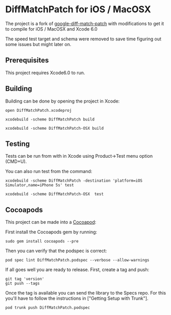 # DiffMatchPatch for iOS / MacOSX
The project is a fork of [google-diff-match-patch](https://github.com/JanX2/google-diff-match-patch)
with modifications to get it to compile for iOS / MacOSX and Xcode 6.0

The speed test target and schema were removed to save time figuring out some issues but might
later on.

## Prerequisites
This project requires Xcode6.0 to run.

## Building

Building can be done by opening the project in Xcode:

    open DiffMatchPatch.xcodeproj

    xcodebuild -scheme DiffMatchPatch build

    xcodebuild -scheme DiffMatchPatch-OSX build

## Testing
Tests can be run from with in Xcode using Product->Test menu option (CMD+U).  

You can also run test from the command:

    xcodebuild -scheme DiffMatchPatch -destination 'platform=iOS Simulator,name=iPhone 5s' test
    
    xcodebuild -scheme DiffMatchPatch-OSX  test


## Cocoapods
This project can be made into a [Cocoapod](http://www.cocoapods.org/):

First install the Cocoapods gem by running:

    sudo gem install cocoapods --pre

Then you can verify that the podspec is correct:

    pod spec lint DiffMatchPatch.podspec --verbose --allow-warnings

If all goes well you are ready to release. First, create a tag and push:

    git tag 'version'
    git push --tags

Once the tag is available you can send the library to the Specs repo. For this you'll have to follow the instructions in ["Getting Setup with Trunk"].

    pod trunk push DiffMatchPatch.podspec
